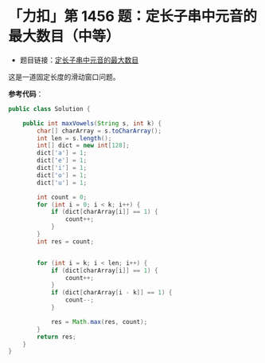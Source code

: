 # 「力扣」第 1456 题：定长子串中元音的最大数目（中等）

+ 题目链接：[定长子串中元音的最大数目](https://leetcode-cn.com/problems/maximum-number-of-vowels-in-a-substring-of-given-length/)

这是一道固定长度的滑动窗口问题。

**参考代码**：

```java
public class Solution {

    public int maxVowels(String s, int k) {
        char[] charArray = s.toCharArray();
        int len = s.length();
        int[] dict = new int[128];
        dict['a'] = 1;
        dict['e'] = 1;
        dict['i'] = 1;
        dict['o'] = 1;
        dict['u'] = 1;

        int count = 0;
        for (int i = 0; i < k; i++) {
            if (dict[charArray[i]] == 1) {
                count++;
            }
        }
        int res = count;


        for (int i = k; i < len; i++) {
            if (dict[charArray[i]] == 1) {
                count++;
            }
            if (dict[charArray[i - k]] == 1) {
                count--;
            }

            res = Math.max(res, count);
        }
        return res;
    }
}
```

